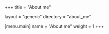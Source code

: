 +++
title = "About me"

layout = "generic"
directory = "about_me"

[menu.main]
  name = "About me"
  weight = 1
+++
